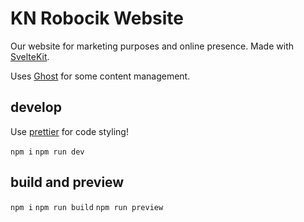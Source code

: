 # KN Robocik Website

Our website for marketing purposes and online presence.
Made with [SvelteKit](https://kit.svelte.dev/).

Uses [Ghost](https://ghost.org/) for some content management.

## develop

Use [prettier](https://prettier.io/docs/en/install.html) for code styling!

`npm i` `npm run dev`

## build and preview

`npm i` `npm run build` `npm run preview`
